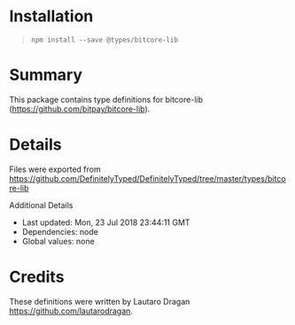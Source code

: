 # Installation
> `npm install --save @types/bitcore-lib`

# Summary
This package contains type definitions for bitcore-lib (https://github.com/bitpay/bitcore-lib).

# Details
Files were exported from https://github.com/DefinitelyTyped/DefinitelyTyped/tree/master/types/bitcore-lib

Additional Details
 * Last updated: Mon, 23 Jul 2018 23:44:11 GMT
 * Dependencies: node
 * Global values: none

# Credits
These definitions were written by Lautaro Dragan <https://github.com/lautarodragan>.
